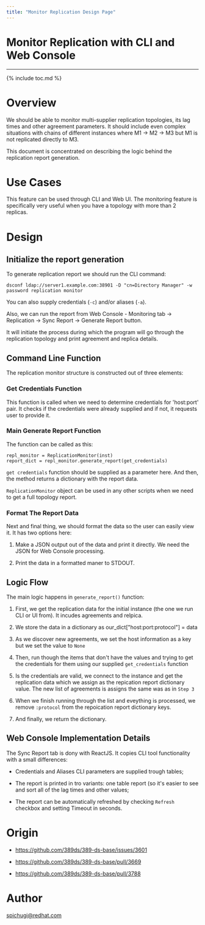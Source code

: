 ```yaml
---
title: "Monitor Replication Design Page"
---
```


# Monitor Replication with CLI and Web Console
----------------------------------------------

{% include toc.md %}

Overview
========

We should be able to monitor multi-supplier replication topologies, its lag times and other agreement parameters. It should include even complex situations with chains of different instances where M1 -> M2 -> M3 but M1 is not replicated directly to M3.

This document is concentrated on describing the logic behind the replication report generation.

Use Cases
=========

This feature can be used through CLI and Web UI. The monitoring feature is specifically very useful when you have a topology with more than 2 replicas.

Design
======

Initialize the report generation
--------------------------------

To generate replication report we should run the CLI command:

    dsconf ldap://server1.example.com:38901 -D "cn=Directory Manager" -w password replication monitor

You can also supply credentials (`-c`) and/or aliases (`-a`).

Also, we can run the report from Web Console - Monitoring tab -> Replication -> Sync Report -> Generate Report button.

It will initiate the process during which the program will go through the replication topology and print agreement and replica details.

Command Line Function
---------------------

The replication monitor structure is constructed out of three elements:

### Get Credentials Function

This function is called when we need to determine credentials for 'host:port' pair. It checks if the credentials were already supplied and if not, it requests user to provide it.

### Main Generate Report Function

The function can be called as this:

    repl_monitor = ReplicationMonitor(inst)
    report_dict = repl_monitor.generate_report(get_credentials)

`get credentials` function should be supplied as a parameter here.
And then, the method returns a dictionary with the report data. 

`ReplicationMonitor` object can be used in any other scripts when we need to get a full topology report.

### Format The Report Data

Next and final thing, we should format the data so the user can easily view it.
It has two options here:

1. Make a JSON output out of the data and print it directly. We need the JSON for Web Console processing.

2. Print the data in a formatted maner to STDOUT.

Logic Flow
----------

The main logic happens in `generate_report()` function:

1. First, we get the replication data for the initial instance (the one we run CLI or UI from). It incudes agreements and relpica.

2. We store the data in a dictionary as our_dict["host:port:protocol"] = data

3. As we discover new agreements, we set the host information as a key but we set the value to `None`

4. Then, run though the items that don't have the values and trying to get the credentials for them using our supplied `get_credentials` function

5. Is the credentials are valid, we connect to the instance and get the replication data which we assign as the repication report dictionary value. The new list of agreements is assigns the same was as in `Step 3`

6. When we finish running through the list and eveything is processed, we remove `:protocol` from the repoication report dictionary keys.

7. And finally, we return the dictionary.

Web Console Implementation Details
----------------------------------

The Sync Report tab is dony with ReactJS. It copies CLI tool functionality with a small differences:

- Credentials and Aliases CLI parameters are supplied trough tables;

- The report is printed in tro variants: one table report (so it's easier to see and sort all of the lag times and other values;

- The report can be automatically refreshed by checking `Refresh` checkbox and setting Timeout in seconds.

Origin
======

- https://github.com/389ds/389-ds-base/issues/3601

- https://github.com/389ds/389-ds-base/pull/3669

- https://github.com/389ds/389-ds-base/pull/3788

Author
=====

<spichugi@redhat.com>

